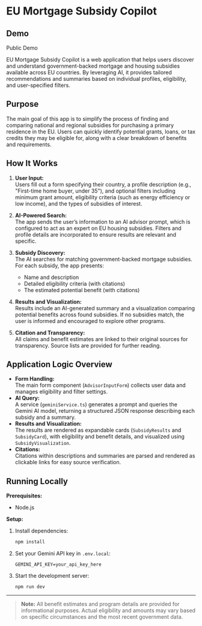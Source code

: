 # EU Mortgage Subsidy Copilot

## Demo
Public Demo

EU Mortgage Subsidy Copilot is a web application that helps users discover and understand government-backed mortgage and housing subsidies available across EU countries. By leveraging AI, it provides tailored recommendations and summaries based on individual profiles, eligibility, and user-specified filters.

## Purpose

The main goal of this app is to simplify the process of finding and comparing national and regional subsidies for purchasing a primary residence in the EU. Users can quickly identify potential grants, loans, or tax credits they may be eligible for, along with a clear breakdown of benefits and requirements.

## How It Works

1. **User Input:**  
   Users fill out a form specifying their country, a profile description (e.g., "First-time home buyer, under 35"), and optional filters including minimum grant amount, eligibility criteria (such as energy efficiency or low income), and the types of subsidies of interest.

2. **AI-Powered Search:**  
   The app sends the user’s information to an AI advisor prompt, which is configured to act as an expert on EU housing subsidies. Filters and profile details are incorporated to ensure results are relevant and specific.

3. **Subsidy Discovery:**  
   The AI searches for matching government-backed mortgage subsidies. For each subsidy, the app presents:
   - Name and description
   - Detailed eligibility criteria (with citations)
   - The estimated potential benefit (with citations)

4. **Results and Visualization:**  
   Results include an AI-generated summary and a visualization comparing potential benefits across found subsidies. If no subsidies match, the user is informed and encouraged to explore other programs.

5. **Citation and Transparency:**  
   All claims and benefit estimates are linked to their original sources for transparency. Source lists are provided for further reading.

## Application Logic Overview

- **Form Handling:**  
  The main form component (`AdvisorInputForm`) collects user data and manages eligibility and filter settings.
- **AI Query:**  
  A service (`geminiService.ts`) generates a prompt and queries the Gemini AI model, returning a structured JSON response describing each subsidy and a summary.
- **Results and Visualization:**  
  The results are rendered as expandable cards (`SubsidyResults` and `SubsidyCard`), with eligibility and benefit details, and visualized using `SubsidyVisualization`.
- **Citations:**  
  Citations within descriptions and summaries are parsed and rendered as clickable links for easy source verification.

## Running Locally

**Prerequisites:**  
- Node.js

**Setup:**
1. Install dependencies:
   ```bash
   npm install
   ```
2. Set your Gemini API key in `.env.local`:
   ```
   GEMINI_API_KEY=your_api_key_here
   ```
3. Start the development server:
   ```bash
   npm run dev
   ```


---

> **Note:** All benefit estimates and program details are provided for informational purposes. Actual eligibility and amounts may vary based on specific circumstances and the most recent government data.